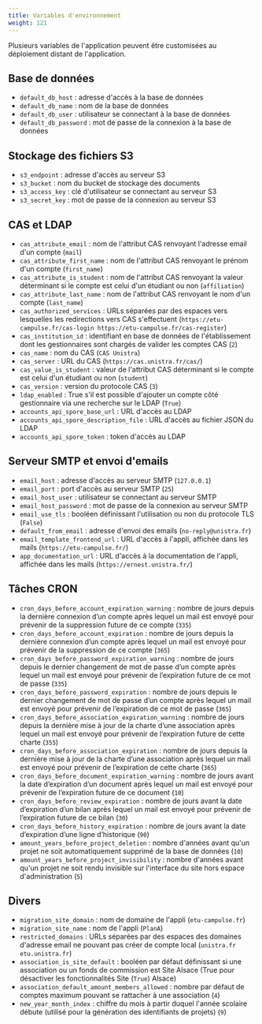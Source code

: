 ```yaml
---
title: Variables d'environnement
weight: 121
---
```


Plusieurs variables de l'application peuvent être customisées au déploiement distant de l'application.

## Base de données

- `default_db_host` : adresse d'accès à la base de données
- `default_db_name` : nom de la base de données
- `default_db_user` : utilisateur se connectant à la base de données
- `default_db_password` : mot de passe de la connexion à la base de données

## Stockage des fichiers S3

- `s3_endpoint` : adresse d'accès au serveur S3
- `s3_bucket` : nom du bucket de stockage des documents
- `s3_access_key` : clé d'utilisateur se connectant au serveur S3
- `s3_secret_key` : mot de passe de la connexion au serveur S3

## CAS et LDAP

- `cas_attribute_email` : nom de l'attribut CAS renvoyant l'adresse email d'un compte (`mail`)
- `cas_attribute_first_name` : nom de l'attribut CAS renvoyant le prénom d'un compte (`first_name`)
- `cas_attribute_is_student` : nom de l'attribut CAS renvoyant la valeur déterminant si le compte est celui d'un étudiant ou non (`affiliation`)
- `cas_attribute_last_name` : nom de l'attribut CAS renvoyant le nom d'un compte (`last_name`)
- `cas_authorized_services` : URLs séparées par des espaces vers lesquelles les redirections vers CAS s'effectuent (`https://etu-campulse.fr/cas-login https://etu-campulse.fr/cas-register`)
- `cas_institution_id` : identifiant en base de données de l'établissement dont les gestionnaires sont chargés de valider les comptes CAS (`2`)
- `cas_name` : nom du CAS (`CAS Unistra`)
- `cas_server` : URL du CAS (`https://cas.unistra.fr/cas/`)
- `cas_value_is_student` : valeur de l'attribut CAS déterminant si le compte est celui d'un étudiant ou non (`student`)
- `cas_version` : version du protocole CAS (`3`)
- `ldap_enabled` : True s'il est possible d'ajouter un compte côté gestionnaire via une recherche sur le LDAP (`True`)
- `accounts_api_spore_base_url` : URL d'accès au LDAP
- `accounts_api_spore_description_file` : URL d'accès au fichier JSON du LDAP
- `accounts_api_spore_token` : token d'accès au LDAP

## Serveur SMTP et envoi d'emails

- `email_host` : adresse d'accès au serveur SMTP (`127.0.0.1`)
- `email_port` : port d'accès au serveur SMTP (`25`)
- `email_host_user` : utilisateur se connectant au serveur SMTP
- `email_host_password` : mot de passe de la connexion au serveur SMTP
- `email_use_tls` : booléen définissant l'utilisation ou non du protocole TLS (`False`)
- `default_from_email` : adresse d'envoi des emails (`no-reply@unistra.fr`)
- `email_template_frontend_url` : URL d'accès à l'appli, affichée dans les mails (`https://etu-campulse.fr/`)
- `app_documentation_url` : URL d'accès à la documentation de l'appli, affichée dans les mails (`https://ernest.unistra.fr/`)

## Tâches CRON

- `cron_days_before_account_expiration_warning` : nombre de jours depuis la dernière connexion d’un compte après lequel un mail est envoyé pour prévenir de la suppression future de ce compte (`335`)
- `cron_days_before_account_expiration` : nombre de jours depuis la dernière connexion d’un compte après lequel un mail est envoyé pour prévenir de la suppression de ce compte (`365`)
- `cron_days_before_password_expiration_warning` : nombre de jours depuis le dernier changement de mot de passe d’un compte après lequel un mail est envoyé pour prévenir de l’expiration future de ce mot de passe (`335`)
- `cron_days_before_password_expiration` : nombre de jours depuis le dernier changement de mot de passe d’un compte après lequel un mail est envoyé pour prévenir de l’expiration de ce mot de passe (`365`)
- `cron_days_before_association_expiration_warning` : nombre de jours depuis la dernière mise à jour de la charte d’une association après lequel un mail est envoyé pour prévenir de l’expiration future de cette charte (`355`)
- `cron_days_before_association_expiration` : nombre de jours depuis la dernière mise à jour de la charte d’une association après lequel un mail est envoyé pour prévenir de l’expiration de cette charte (`365`)
- `cron_days_before_document_expiration_warning` : nombre de jours avant la date d’expiration d’un document après lequel un mail est envoyé pour prévenir de l’expiration future de ce document (`10`)
- `cron_days_before_review_expiration` : nombre de jours avant la date d’expiration d’un bilan après lequel un mail est envoyé pour prévenir de l’expiration future de ce bilan (`30`)
- `cron_days_before_history_expiration` : nombre de jours avant la date d’expiration d’une ligne d’historique (`90`)
- `amount_years_before_project_deletion` : nombre d'années avant qu'un projet ne soit automatiquement supprimé de la base de données (`10`)
- `amount_years_before_project_invisibility` : nombre d'années avant qu'un projet ne soit rendu invisible sur l'interface du site hors espace d'administration (`5`)

## Divers

- `migration_site_domain` : nom de domaine de l'appli (`etu-campulse.fr`)
- `migration_site_name` : nom de l'appli (`PlanA`)
- `restricted_domains` : URLs séparées par des espaces des domaines d'adresse email ne pouvant pas créer de compte local (`unistra.fr etu.unistra.fr`)
- `association_is_site_default` : booléen par défaut définissant si une association ou un fonds de commission est Site Alsace (True pour désactiver les fonctionnalités Site (`True`) Alsace)
- `association_default_amount_members_allowed` : nombre par défaut de comptes maximum pouvant se rattacher à une association (`4`)
- `new_year_month_index` : chiffre du mois à partir duquel l'année scolaire débute (utilisé pour la génération des identifiants de projets) (`9`)
